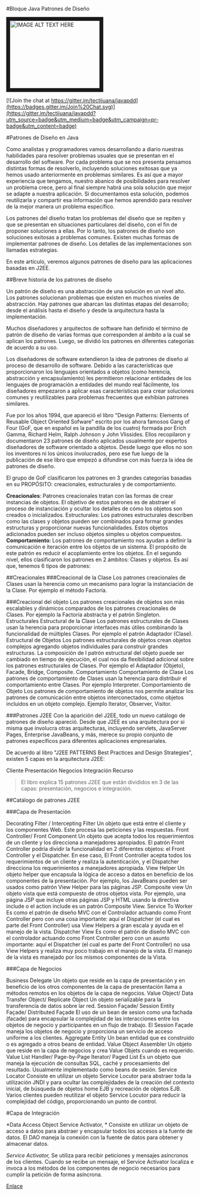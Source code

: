 #Bloque Java Patrones de Diseño

<a href="http://www.youtube.com/watch?feature=player_embedded&v=77Kw5P5Y73U" target="_blank">
<img src="http://img.youtube.com/vi/77Kw5P5Y73U/0.jpg" alt="IMAGE ALT TEXT HERE" width="240" height="180" border="10" /></a>


[![Join the chat at https://gitter.im/tectijuana/javapdd](https://badges.gitter.im/Join%20Chat.svg)](https://gitter.im/tectijuana/javapdd?utm_source=badge&utm_medium=badge&utm_campaign=pr-badge&utm_content=badge)



#Patrones de Diseño en Java

Como analistas y programadores vamos desarrollando a diario nuestras habilidades para resolver problemas usuales que se presentan en el desarrollo del software. Por cada problema que se nos presenta pensamos distintas formas de resolverlo, incluyendo soluciones exitosas que ya hemos usado anteriormente en problemas similares. Es así que a mayor experiencia que tengamos, nuestro abanico de posibilidades para resolver un problema crece, pero al final siempre habrá una sola solución que mejor se adapte a nuestra aplicación. Si documentamos esta solución, podemos reutilizarla y compartir esa información que hemos aprendido para resolver de la mejor manera un problema específico.

Los patrones del diseño tratan los problemas del diseño que se repiten y que se presentan en situaciones particulares del diseño, con el fin de proponer soluciones a ellas. Por lo tanto, los patrones de diseño son soluciones exitosas a problemas comunes. Existen muchas formas de implementar patrones de diseño. Los detalles de las implementaciones son llamadas estrategias.

En este artículo, veremos algunos patrones de diseño para las aplicaciones basadas en J2EE.

##Breve historia de los patrones de diseño

Un patrón de diseño es una abstracción de una solución en un nivel alto. Los patrones solucionan problemas que existen en muchos niveles de abstracción. Hay patrones que abarcan las distintas etapas del desarrollo; desde el análisis hasta el diseño y desde la arquitectura hasta la implementación.

Muchos diseñadores y arquitectos de software han definido el término de patrón de diseño de varias formas que corresponden al ámbito a la cual se aplican los patrones. Luego, se dividió los patrones en diferentes categorías de acuerdo a su uso.

Los diseñadores de software extendieron la idea de patrones de diseño al proceso de desarrollo de software. Debido a las características que proporcionaron los lenguajes orientados a objetos (como herencia, abstracción y encapsulamiento) les permitieron relacionar entidades de los lenguajes de programación a entidades del mundo real fácilmente, los diseñadores empezaron a aplicar esas características para crear soluciones comunes y reutilizables para problemas frecuentes que exhibían patrones similares.

Fue por los años 1994, que apareció el libro "Design Patterns: Elements of Reusable Object Oriented Sofware" escrito por los ahora famosos Gang of Four (GoF, que en español es la pandilla de los cuatro) formada por Erich Gamma, Richard Helm, Ralph Johnson y John Vlissides. Ellos recopilaron y documentaron 23 patrones de diseño aplicados usualmente por expertos diseñadores de software orientado a objetos. Desde luego que ellos no son los inventores ni los únicos involucrados, pero ese fue luego de la publicación de ese libro que empezó a difundirse con más fuerza la idea de patrones de diseño.

El grupo de GoF clasificaron los patrones en 3 grandes categorías basadas en su PROPÓSITO: creacionales, estructurales y de comportamiento.

**Creacionales**: Patrones creacionales tratan con las formas de crear instancias de objetos. El objetivo de estos patrones es de abstraer el proceso de instanciación y ocultar los detalles de cómo los objetos son creados o inicializados.
Estructurales: Los patrones estructurales describen como las clases y objetos pueden ser combinados para formar grandes estructuras y proporcionar nuevas funcionalidades. Estos objetos adicionados pueden ser incluso objetos simples u objetos compuestos.
**Comportamiento**: Los patrones de comportamiento nos ayudan a definir la comunicación e iteración entre los objetos de un sistema. El propósito de este patrón es reducir el acoplamiento entre los objetos.
En el segundo nivel, ellos clasificaron los patrones en 2 ámbitos: Clases y objetos. Es así que, tenemos 6 tipos de patrones:

##Creacionales
###Creacional de la Clase
Los patrones creacionales de Clases usan la herencia como un mecanismo para lograr la instanciación de la Clase. Por ejemplo el método Factoría.

###Creacional del objeto
Los patrones creacionales de objetos son más escalables y dinámicos comparados de los patrones creacionales de Clases. Por ejemplo la Factoría abstracta y el patrón Singleton.
Estructurales
Estructural de la Clase
Los patrones estructurales de Clases usan la herencia para proporcionar interfaces más útiles combinando la funcionalidad de múltiples Clases. Por ejemplo el patrón Adaptador (Clase).
Estructural de Objetos
Los patrones estructurales de objetos crean objetos complejos agregando objetos individuales para construir grandes estructuras. La composición de l patrón estructural del objeto puede ser cambiado en tiempo de ejecución, el cual nos da flexibilidad adicional sobre los patrones estructurales de Clases. Por ejemplo el Adaptador (Objeto), Facade, Bridge, Composite.
Comportamiento
Comportamiento de Clase
Los patrones de comportamiento de Clases usan la herencia para distribuir el comportamiento entre Clases. Por ejemplo Interpreter.
Comportamiento de Objeto
Los patrones de comportamiento de objetos nos permite analizar los patrones de comunicación entre objetos interconectados, como objetos incluidos en un objeto complejo. Ejemplo Iterator, Observer, Visitor.


###Patrones J2EE
Con la aparición del J2EE, todo un nuevo catálogo de patrones de diseño apareció. Desde que J2EE es una arquitectura por si misma que involucra otras arquitecturas, incluyendo servlets, JavaServer Pages, Enterprise JavaBeans, y más, merece su propio conjunto de patrones específicos para diferentes aplicaciones empresariales.

De acuerdo al libro "J2EE PATTERNS Best Practices and Design Strategies", existen 5 capas en la arquitectura J2EE:

Cliente
Presentación
Negocios
Integración
Recurso
>El libro explica 15 patrones J2EE que están divididos en 3 de las capas: presentación, negocios e integración.



##Catálogo de patrones J2EE

###Capa de Presentación

Decorating Filter / Intercepting Filter	Un objeto que está entre el cliente y los componentes Web. Este procesa las peticiones y las respuestas.
Front Controller/ Front Component	Un objeto que acepta todos los requerimientos de un cliente y los direcciona a manejadores apropiados. El patrón Front Controller podría dividir la funcionalidad en 2 diferentes objetos: el Front Controller y el Dispatcher. En ese caso, El Front Controller acepta todos los requerimientos de un cliente y realiza la autenticación, y el Dispatcher direcciona los requerimientos a manejadores apropiada.
View Helper	Un objeto helper que encapsula la lógica de acceso a datos en beneficio de los componentes de la presentación. Por ejemplo, los JavaBeans pueden ser usados como patrón View Helper para las páginas JSP.
Composite view	Un objeto vista que está compuesto de otros objetos vista. Por ejemplo, una página JSP que incluye otras páginas JSP y HTML usando la directiva include o el action include es un patrón Composite View.
Service To Worker	Es como el patrón de diseño MVC con el Controlador actuando como Front Controller pero con una cosa importante: aquí el Dispatcher (el cual es parte del Front Controller) usa View Helpers a gran escala y ayuda en el manejo de la vista.
Dispatcher View	Es como el patrón de diseño MVC con el controlador actuando como Front Controller pero con un asunto importante: aquí el Dispatcher (el cual es parte del Front Controller) no usa View Helpers y realiza muy poco trabajo en el manejo de la vista. El manejo de la vista es manejado por los mismos componentes de la Vista.

###Capa de Negocios


Business Delegate	Un objeto que reside en la capa de presentación y en beneficio de los otros componentes de la capa de presentación llama a métodos remotos en los objetos de la capa de negocios.
Value Object/ Data Transfer Object/ Replicate Object	Un objeto serializable para la transferencia de datos sobre lar red.
Session Façade/ Session Entity Façade/ Distributed Façade	El uso de un bean de sesion como una fachada (facade) para encapsular la complejidad de las interacciones entre los objetos de negocio y participantes en un flujo de trabajo. El Session Façade maneja los objetos de negocio y proporciona un servicio de acceso uniforme a los clientes.
Aggregate Entity	Un bean entidad que es construido o es agregado a otros beans de entidad.
Value Object Assembler	Un objeto que reside en la capa de negocios y crea Value Objets cuando es requerido.
Value List Handler/ Page-by-Page Iterator/ Paged List	Es un objeto que maneja la ejecución de consultas SQL, caché y procesamiento del resultado. Usualmente implementado como beans de sesión.
Service Locator	Consiste en utilizar un objeto Service Locutor para abstraer toda la utilización JNDI y para ocultar las complejidades de la creación del contexto inicial, de búsqueda de objetos home EJB y recreación de objetos EJB. Varios clientes pueden reutilizar el objeto Service Locutor para reducir la complejidad del código, proporcionando un punto de control.

#Capa de Integración

*Data Access Object Service Activator, * Consiste en utilizar un objeto de acceso a datos para abstraer y encapsular todos los accesos a la fuente de datos. El DAO maneja la conexión con la fuente de datos para obtener y almacenar datos. 

*Service Activator,* Se utiliza para recibir peticiones y mensajes asíncronos de los clientes. Cuando se recibe un mensaje, el Service Activator localiza e invoca a los métodos de los componentes de negocio necesarios para cumplir la petición de forma asíncrona. 


[Enlace](http://java.sun.com/blueprints/corej2eepatterns/Patterns/index.html)
